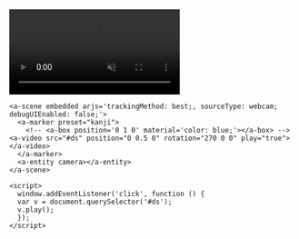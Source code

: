 <!doctype HTML>

<html>
<script src="https://aframe.io/releases/0.9.2/aframe.min.js"></script>
<script src="https://rawgit.com/donmccurdy/aframe-extras/master/dist/aframe-extras.loaders.min.js"></script>
<script src="https://cdn.rawgit.com/jeromeetienne/AR.js/1.5.0/aframe/build/aframe-ar.js"> </script>
  <body style='margin : 0px; overflow: hidden;'>
    <a-assets>
       <video id="ds" autoplay loop="true" muted="true" src="https://archive.org/download/electricsheep-flock-244-37500-9/00244%3D37509%3D33572%3D32771_512kb.mp4"></video>
    </a-assets>

    <a-scene embedded arjs='trackingMethod: best;, sourceType: webcam; debugUIEnabled: false;'>
      <a-marker preset="kanji">
        <!-- <a-box position='0 1 0' material='color: blue;'></a-box> -->
	<a-video src="#ds" position="0 0.5 0" rotation="270 0 0" play="true"></a-video>
      </a-marker>
      <a-entity camera></a-entity>
    </a-scene>

    <script>
      window.addEventListener('click', function () {
      var v = document.querySelector('#ds');
      v.play();
      });
    </script>

  </body>
</html>
